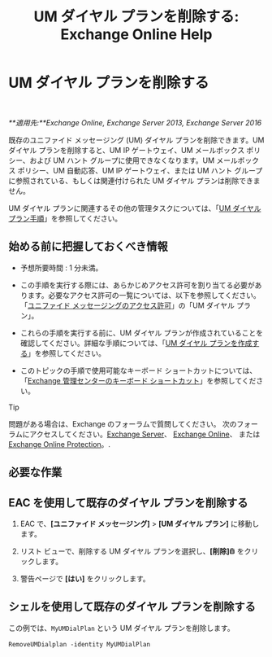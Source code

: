 ﻿---
title: 'UM ダイヤル プランを削除する: Exchange Online Help'
TOCTitle: UM ダイヤル プランを削除する
ms:assetid: c9b32ef6-432c-45ca-b94c-31bbcc973128
ms:mtpsurl: https://technet.microsoft.com/ja-jp/library/Bb124546(v=EXCHG.150)
ms:contentKeyID: 49896474
ms.date: 05/22/2018
mtps_version: v=EXCHG.150
ms.translationtype: HT
---

# UM ダイヤル プランを削除する

 

_**適用先:**Exchange Online, Exchange Server 2013, Exchange Server 2016_

既存のユニファイド メッセージング (UM) ダイヤル プランを削除できます。UM ダイヤル プランを削除すると、UM IP ゲートウェイ、UM メールボックス ポリシー、および UM ハント グループに使用できなくなります。UM メールボックス ポリシー、UM 自動応答、UM IP ゲートウェイ、または UM ハント グループに参照されている、もしくは関連付けられた UM ダイヤル プランは削除できません。

UM ダイヤル プランに関連するその他の管理タスクについては、「[UM ダイヤル プラン手順](um-dial-plan-procedures-exchange-2013-help.md)」を参照してください。

## 始める前に把握しておくべき情報

  - 予想所要時間 : 1 分未満。

  - この手順を実行する際には、あらかじめアクセス許可を割り当てる必要があります。必要なアクセス許可の一覧については、以下を参照してください。「[ユニファイド メッセージングのアクセス許可](unified-messaging-permissions-exchange-2013-help.md)」の「UM ダイヤル プラン」。

  - これらの手順を実行する前に、UM ダイヤル プランが作成されていることを確認してください。詳細な手順については、「[UM ダイヤル プランを作成する](create-a-um-dial-plan-exchange-2013-help.md)」を参照してください。

  - このトピックの手順で使用可能なキーボード ショートカットについては、「[Exchange 管理センターのキーボード ショートカット](keyboard-shortcuts-in-the-exchange-admin-center-exchange-online-protection-help.md)」を参照してください。


> [!TIP]
> 問題がある場合は、Exchange のフォーラムで質問してください。 次のフォーラムにアクセスしてください。<A href="https://go.microsoft.com/fwlink/p/?linkid=60612">Exchange Server</A>、 <A href="https://go.microsoft.com/fwlink/p/?linkid=267542">Exchange Online</A>、 または <A href="https://go.microsoft.com/fwlink/p/?linkid=285351">Exchange Online Protection</A>。.



## 必要な作業

## EAC を使用して既存のダイヤル プランを削除する

1.  EAC で、**\[ユニファイド メッセージング\]** \> **\[UM ダイヤル プラン\]** に移動します。

2.  リスト ビューで、削除する UM ダイヤル プランを選択し、**\[削除\]**![\[削除\] アイコン](images/JJ651670.14f639f6-61e8-4418-bbfb-0db14de9d2f5(EXCHG.150).gif "[削除] アイコン") をクリックします。

3.  警告ページで **\[はい\]** をクリックします。

## シェルを使用して既存のダイヤル プランを削除する

この例では、`MyUMDialPlan` という UM ダイヤル プランを削除します。

    RemoveUMDialplan -identity MyUMDialPlan

